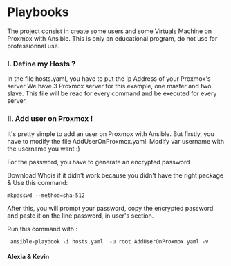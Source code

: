 # Playbooks

The project consist in create some users and some Virtuals Machine on Proxmox with Ansible.
This is only an educational program, do not use for professionnal use.

### I. Define my Hosts ? 

In the file hosts.yaml, you have to put the Ip Address of your Proxmox's server
We have 3 Proxmox server for this example, one master and two slave.
This file will be read for every command and be executed for every server.

### II. Add user on Proxmox ! 

It's pretty simple to add an user on Proxmox with Ansible. 
But firstly, you have to modify the file AddUserOnProxmox.yaml. 
Modify var username with the username you want :) 

For the password, you have to generate an encrypted password

Download Whois if it didn't work because you didn't have the right package & Use this command: 
```
mkpasswd --method=sha-512
```

After this, you will prompt your password, copy the encrypted password and paste it on the line password, in user's section.

Run this command with :

```
 ansible-playbook -i hosts.yaml  -u root AddUserOnProxmox.yaml -v
```


#### Alexia & Kevin



